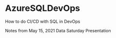 # AzureSQLDevOps
How to do CI/CD with SQL in DevOps

Notes from May 15, 2021 Data Saturday Presentation

